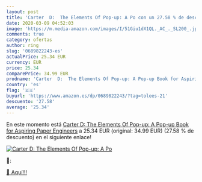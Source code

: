 ```yaml
---
layout: post
title: 'Carter  D:  The Elements Of Pop-up: A Po con un 27.58 % de descuento'
date: 2020-03-09 04:52:03
image: 'https://m.media-amazon.com/images/I/51Giu1dX1QL._AC_._SL200_.jpg'
comments: true
category: ofertas
author: ring
slug: '0689822243-es'
actualPrice: 25.34 EUR
currency: EUR
price: 25.34
comparePrice: 34.99 EUR
prodname: 'Carter  D:  The Elements Of Pop-up: A Pop-up Book for Aspiring Paper Engineers'
country: 'es'
flag: '🇪🇸'
buyurl: 'https://www.amazon.es/dp/0689822243/?tag=tolees-21'
descuento: '27.58'
average: '25.34'
---
```


En este momento está [Carter  D:  The Elements Of Pop-up: A Pop-up Book for Aspiring Paper Engineers](https://www.amazon.es/dp/0689822243/?tag=tolees-21) a 25.34 EUR (original: 34.99 EUR) (27.58 %  de descuento) en el siguiente enlace!

[![Carter  D:  The Elements Of Pop-up: A Po](https://m.media-amazon.com/images/I/51Giu1dX1QL._AC_._SL200_.jpg)](https://www.amazon.es/dp/0689822243/?tag=tolees-21)

🔎:


[🛒 Aquí!!!](https://www.amazon.es/dp/0689822243/?tag=tolees-21)
